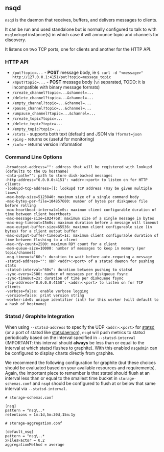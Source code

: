 ## nsqd

`nsqd` is the daemon that receives, buffers, and delivers messages to clients.

It can be run and used standalone but is normally configured to talk to with `nsqlookupd` 
instance(s) in which case it will announce topic and channels for discovery.

It listens on two TCP ports, one for clients and another for the HTTP API.

### HTTP API

 * `/put?topic=...` - **POST** message body, ie `$ curl -d "<message>" http://127.0.0.1:4151/put?topic=message_topic`
 * `/mput?topic=...` - **POST** message body (`\n` separated, TODO: it is incompatible with binary message formats)
 * `/create_channel?topic=...&channel=...`
 * `/delete_channel?topic=...&channel=...`
 * `/empty_channel?topic=...&channel=...`
 * `/pause_channel?topic=...&channel=...`
 * `/unpause_channel?topic=...&channel=...`
 * `/create_topic?topic=...`
 * `/delete_topic?topic=...`
 * `/empty_topic?topic=...`
 * `/stats` - supports both text (default) and JSON via `?format=json`
 * `/ping` - returns `OK` (useful for monitoring)
 * `/info` - returns version information

### Command Line Options

    -broadcast-address="": address that will be registered with lookupd (defaults to the OS hostname)
    -data-path="": path to store disk-backed messages
    -http-address="0.0.0.0:4151": <addr>:<port> to listen on for HTTP clients
    -lookupd-tcp-address=[]: lookupd TCP address (may be given multiple times)
    -max-body-size=5123840: maximum size of a single command body
    -max-bytes-per-file=104857600: number of bytes per diskqueue file before rolling
    -max-heartbeat-interval=1m0s: maximum client configurable duration of time between client heartbeats
    -max-message-size=1024768: maximum size of a single message in bytes
    -max-msg-timeout=15m0s: maximum duration before a message will timeout
    -max-output-buffer-size=65536: maximum client configurable size (in bytes) for a client output buffer
    -max-output-buffer-timeout=1s: maximum client configurable duration of time between flushing to a client
    -max-rdy-count=2500: maximum RDY count for a client
    -mem-queue-size=10000: number of messages to keep in memory (per topic/channel)
    -msg-timeout="60s": duration to wait before auto-requeing a message
    -statsd-address="": UDP <addr>:<port> of a statsd daemon for pushing stats
    -statsd-interval="60s": duration between pushing to statsd
    -sync-every=2500: number of messages per diskqueue fsync
    -sync-timeout=2s: duration of time per diskqueue fsync
    -tcp-address="0.0.0.0:4150": <addr>:<port> to listen on for TCP clients
    -verbose=false: enable verbose logging
    -version=false: print version string
    -worker-id=0: unique identifier (int) for this worker (will default to a hash of hostname)

### Statsd / Graphite Integration

When using `--statsd-address` to specify the UDP `<addr>:<port>` for
[statsd](https://github.com/etsy/statsd) (or a port of statsd like
[statsdaemon](https://github.com/bitly/statsdaemon)), `nsqd` will push metrics to statsd
periodically based on the interval specified in `--statsd-interval` (IMPORTANT: this interval should
**always** be less than or equal to the interval at which statsd flushes to graphite). With this
enabled `nsqadmin` can be configured to display charts directly from graphite.

We recommend the following configuration for graphite (but these choices should be evaluated based
on your available resources and requirements). Again, the important piece to remember is that statsd
should flush at an interval less than or equal to the smallest time bucket in `storage-schemas.conf`
and `nsqd` should be configured to flush at or below that same interval via `--statsd-interval`.


    # storage-schemas.conf

    [nsq]
    pattern = ^nsq\..*
    retentions = 1m:1d,5m:30d,15m:1y

    # storage-aggregation.conf

    [default_nsq]
    pattern = ^nsq\..*
    xFilesFactor = 0.2 
    aggregationMethod = average
